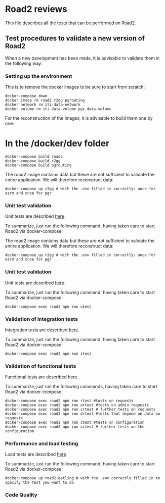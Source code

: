 # Road2 reviews

This file describes all the tests that can be performed on Road2.

## Test procedures to validate a new version of Road2

When a new development has been made, it is advisable to validate them in the following way:


### Setting up the environment

This is to remove the docker images to be sure to start from scratch:
```
docker-compose down
docker image rm road2 r2gg pgrouting
docker network rm iti-data-network
docker volume rm iti-data-volume pgr-data-volume
```
For the reconstruction of the images, it is advisable to build them one by one:

# In the /docker/dev folder
```
docker-compose build road2
docker-compose build r2gg
docker-compose build pgrouting
```

The road2 image contains data but these are not sufficient to validate the entire application. We will therefore reconstruct data:
```
docker-compose up r2gg # with the .env filled in correctly: once for osrm and once for pgr
```

### Unit test validation

Unit tests are described [here](./unit/readme.md).

To summarize, just run the following command, having taken care to start Road2 via docker-compose:

The road2 image contains data but these are not sufficient to validate the entire application. We will therefore reconstruct data:
```
docker-compose up r2gg # with the .env filled in correctly: once for osrm and once for pgr
```

### Unit test validation

Unit tests are described [here](./unit/readme.md).

To summarize, just run the following command, having taken care to start Road2 via docker-compose:
```
docker-compose exec road2 npm run utest
```

### Validation of integration tests

Integration tests are described [here](./integration/readme.md).

To summarize, just run the following command, having taken care to start Road2 via docker-compose:
```
docker-compose exec road2 npm run itest
```

### Validation of functional tests

Functional tests are described [here](./functional/readme.md).

To summarize, just run the following commands, having taken care to start Road2 via docker-compose:
```
docker-compose exec road2 npm run rtest #tests on requests
docker-compose exec road2 npm run artest #tests on admin requests
docker-compose exec road2 npm run crtest # further tests on requests
docker-compose exec road2 npm run drtest #tests that depend on data on requests
docker-compose exec road2 npm run ctest #tests on configuration
docker-compose exec road2 npm run cctest # further tests on the configuration

```

### Performance and load testing

Load tests are described [here](./load/readme.md).

To summarize, just run the following command, having taken care to start Road2 via docker-compose:
```
docker-compose up road2-gatling # with the .env correctly filled in to specify the test you want to do
```

### Code Quality

